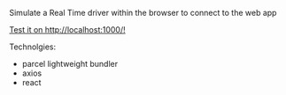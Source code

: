 Simulate a Real Time driver within the browser to connect to the web app

[Test it on http://localhost:1000/!](http://localhost:1000/)

Technolgies:

- parcel lightweight bundler
- axios
- react

